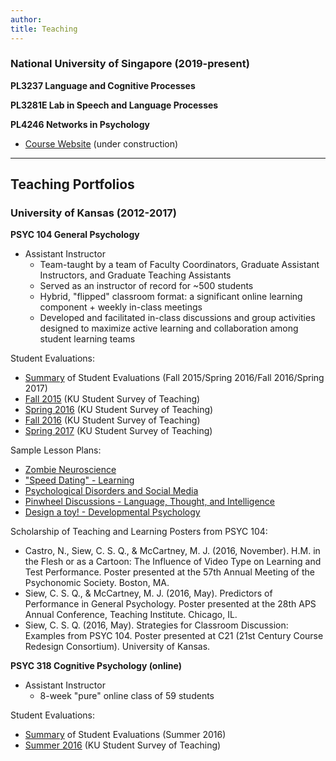 ```yaml
---
author: 
title: Teaching
---
```


### National University of Singapore (2019-present)     

**PL3237 Language and Cognitive Processes**    

**PL3281E Lab in Speech and Language Processes**     

**PL4246 Networks in Psychology**   

* [Course Website](https://networks-in-psychology.netlify.app) (under construction)  

---

## Teaching Portfolios 

### University of Kansas (2012-2017)

**PSYC 104 General Psychology**

* Assistant Instructor
  + Team-taught by a team of Faculty Coordinators, Graduate Assistant Instructors, and Graduate Teaching Assistants
  + Served as an instructor of record for ~500 students
  + Hybrid, "flipped" classroom format: a significant online learning component + weekly in-class meetings 
  + Developed and facilitated in-class discussions and group activities designed to maximize active learning and collaboration among student learning teams

Student Evaluations:

* [Summary](https://drive.google.com/file/d/1yRbRjSJw_693p8NLMoIczYWcKJZOCUhl/view?usp=sharing) of Student Evaluations (Fall 2015/Spring 2016/Fall 2016/Spring 2017)
* [Fall 2015](https://drive.google.com/file/d/0B9avdxE0Z_BeX2E3eUx5UFNwSU0/view) (KU Student Survey of Teaching)
* [Spring 2016](https://drive.google.com/file/d/0B9avdxE0Z_BeMTNUdU95LUp5dm8/view) (KU Student Survey of Teaching)
* [Fall 2016](https://drive.google.com/file/d/0B9avdxE0Z_BedEh3MHgwUThwMms/view) (KU Student Survey of Teaching)
* [Spring 2017](https://drive.google.com/file/d/1tib8kZJPawCFcaBasPW-7wCQi3k6xEA8/view?usp=sharing) (KU Student Survey of Teaching)     

Sample Lesson Plans:

* [Zombie Neuroscience](https://drive.google.com/file/d/0B9avdxE0Z_BeQkhWS0IyLTVxT3M/view)
* ["Speed Dating" - Learning](https://drive.google.com/file/d/0B9avdxE0Z_BeVE5mWHFoMDRHd0E/view)
* [Psychological Disorders and Social Media](https://drive.google.com/file/d/0B9avdxE0Z_BedkdBR19YVW5RZnc/view)
* [Pinwheel Discussions - Language, Thought, and Intelligence](https://drive.google.com/file/d/0B9avdxE0Z_BeSUh3b3psbU16NGs/view)
* [Design a toy! - Developmental Psychology](https://drive.google.com/file/d/0B9avdxE0Z_BeQVdRc0p2bFdRMHc/view)

Scholarship of Teaching and Learning Posters from PSYC 104:

* Castro, N., Siew, C. S. Q., & McCartney, M. J. (2016, November). H.M. in the Flesh or as a Cartoon: The Influence of Video Type on Learning and Test Performance. Poster presented at the 57th Annual Meeting of the Psychonomic Society. Boston, MA.
* Siew, C. S. Q., & McCartney, M. J. (2016, May). Predictors of Performance in General Psychology. Poster presented at the 28th APS Annual Conference, Teaching Institute. Chicago, IL.
* Siew, C. S. Q. (2016, May). Strategies for Classroom Discussion: Examples from PSYC 104. Poster presented at C21 (21st Century Course Redesign Consortium). University of Kansas.

**PSYC 318 Cognitive Psychology (online)**

* Assistant Instructor
  + 8-week "pure" online class of 59 students 
  
Student Evaluations: 

* [Summary](https://drive.google.com/file/d/1ZFa0KgbXwVDhW-fHvI34_BNqJ6u8TJsG/view?usp=sharing) of Student Evaluations (Summer 2016)
* [Summer 2016](https://drive.google.com/file/d/0B9avdxE0Z_BeTUthZVlfRFNmTTA/view) (KU Student Survey of Teaching)

